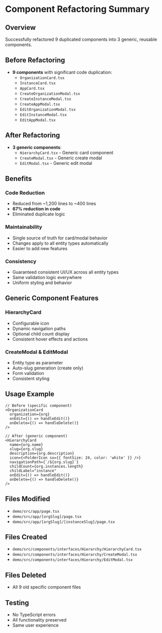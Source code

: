 # Component Refactoring Summary

## Overview
Successfully refactored 9 duplicated components into 3 generic, reusable components.

## Before Refactoring
- **9 components** with significant code duplication:
  - `OrganizationCard.tsx`
  - `InstanceCard.tsx`
  - `AppCard.tsx`
  - `CreateOrganizationModal.tsx`
  - `CreateInstanceModal.tsx`
  - `CreateAppModal.tsx`
  - `EditOrganizationModal.tsx`
  - `EditInstanceModal.tsx`
  - `EditAppModal.tsx`

## After Refactoring
- **3 generic components**:
  - `HierarchyCard.tsx` - Generic card component
  - `CreateModal.tsx` - Generic create modal
  - `EditModal.tsx` - Generic edit modal

## Benefits

### Code Reduction
- Reduced from ~1,200 lines to ~400 lines
- **67% reduction in code**
- Eliminated duplicate logic

### Maintainability
- Single source of truth for card/modal behavior
- Changes apply to all entity types automatically
- Easier to add new features

### Consistency
- Guaranteed consistent UI/UX across all entity types
- Same validation logic everywhere
- Uniform styling and behavior

## Generic Component Features

### HierarchyCard
- Configurable icon
- Dynamic navigation paths
- Optional child count display
- Consistent hover effects and actions

### CreateModal & EditModal
- Entity type as parameter
- Auto-slug generation (create only)
- Form validation
- Consistent styling

## Usage Example

```tsx
// Before (specific component)
<OrganizationCard
  organization={org}
  onEdit={() => handleEdit()}
  onDelete={() => handleDelete()}
/>

// After (generic component)
<HierarchyCard
  name={org.name}
  slug={org.slug}
  description={org.description}
  icon={<FolderIcon sx={{ fontSize: 24, color: 'white' }} />}
  navigationPath={`/${org.slug}`}
  childCount={org.instances.length}
  childLabel="instance"
  onEdit={() => handleEdit()}
  onDelete={() => handleDelete()}
/>
```

## Files Modified
- `demo/src/app/page.tsx`
- `demo/src/app/[orgSlug]/page.tsx`
- `demo/src/app/[orgSlug]/[instanceSlug]/page.tsx`

## Files Created
- `demo/src/components/interfaces/Hierarchy/HierarchyCard.tsx`
- `demo/src/components/interfaces/Hierarchy/CreateModal.tsx`
- `demo/src/components/interfaces/Hierarchy/EditModal.tsx`

## Files Deleted
- All 9 old specific component files

## Testing
- No TypeScript errors
- All functionality preserved
- Same user experience
